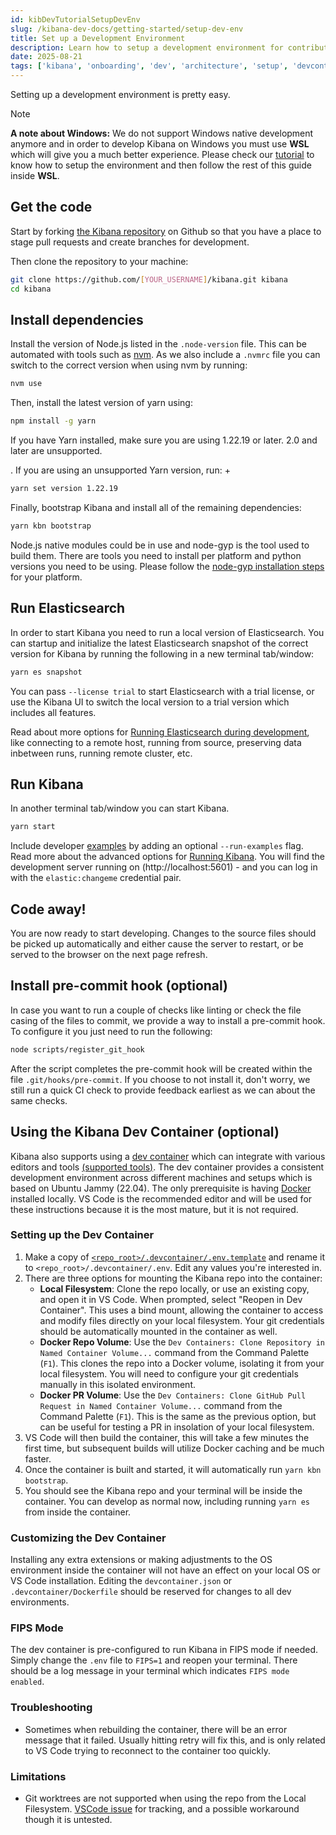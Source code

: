 ```yaml
---
id: kibDevTutorialSetupDevEnv
slug: /kibana-dev-docs/getting-started/setup-dev-env
title: Set up a Development Environment
description: Learn how to setup a development environment for contributing to the Kibana repository
date: 2025-08-21
tags: ['kibana', 'onboarding', 'dev', 'architecture', 'setup', 'devcontainer']
---
```


Setting up a development environment is pretty easy.

> [!NOTE]
> **A note about Windows:** We do not support Windows native development anymore and in order to develop Kibana on Windows you must use **WSL** which will give you a much better experience. Please check our [tutorial](../tutorials/development_windows.mdx) to know how to setup the environment and then follow the rest of this guide inside **WSL**.

## Get the code

Start by forking [the Kibana repository](https://github.com/elastic/kibana) on Github so that you have a place to stage pull requests and create branches for development.

Then clone the repository to your machine:

```sh
git clone https://github.com/[YOUR_USERNAME]/kibana.git kibana
cd kibana
```

## Install dependencies

Install the version of Node.js listed in the `.node-version` file. This can be automated with tools such as [nvm](https://github.com/creationix/nvm). As we also include a `.nvmrc` file you can switch to the correct version when using nvm by running:

```sh
nvm use
```

Then, install the latest version of yarn using:

```sh
npm install -g yarn
```

If you have Yarn installed, make sure you are using 1.22.19 or later. 2.0 and later are unsupported.

. If you are using an unsupported Yarn version, run:
+
```sh
yarn set version 1.22.19
```

Finally, bootstrap Kibana and install all of the remaining dependencies:

```sh
yarn kbn bootstrap
```

Node.js native modules could be in use and node-gyp is the tool used to build them. There are tools you need to install per platform and python versions you need to be using. Please follow the [node-gyp installation steps](https://github.com/nodejs/node-gyp#installation) for your platform.

## Run Elasticsearch

In order to start Kibana you need to run a local version of Elasticsearch. You can startup and initialize the latest Elasticsearch snapshot of the correct version for Kibana by running the following in a new terminal tab/window:

```sh
yarn es snapshot
```

You can pass `--license trial` to start Elasticsearch with a trial license, or use the Kibana UI to switch the local version to a trial version which includes all features.

Read about more options for [Running Elasticsearch during development](https://www.elastic.co/guide/en/kibana/current/running-elasticsearch.html), like connecting to a remote host, running from source, preserving data inbetween runs, running remote cluster, etc.

## Run Kibana

In another terminal tab/window you can start Kibana.

```sh
yarn start
```

Include developer [examples](https://github.com/elastic/kibana/tree/main/examples) by adding an optional `--run-examples` flag. Read more about the advanced options for [Running Kibana](https://www.elastic.co/guide/en/kibana/current/running-kibana-advanced.html).
You will find the development server running on (http://localhost:5601) - and you can log in with the `elastic:changeme` credential pair.

## Code away!

You are now ready to start developing. 
Changes to the source files should be picked up automatically and either cause the server to restart, or be served to the browser on the next page refresh.

## Install pre-commit hook (optional)

In case you want to run a couple of checks like linting or check the file casing of the files to commit, we provide a way to install a pre-commit hook. To configure it you just need to run the following:

```sh
node scripts/register_git_hook
```

After the script completes the pre-commit hook will be created within the file `.git/hooks/pre-commit`. If you choose to not install it, don't worry, we still run a quick CI check to provide feedback earliest as we can about the same checks.

## Using the Kibana Dev Container (optional)

Kibana also supports using a [dev container](https://containers.dev/) which can integrate with various editors and tools [(supported tools)](https://containers.dev/supporting). The dev container provides a consistent development environment across different machines and setups which is based on Ubuntu Jammy (22.04). The only prerequisite is having [Docker](https://www.docker.com/) installed locally. VS Code is the recommended editor and will be used for these instructions because it is the most mature, but it is not required.

### Setting up the Dev Container

1. Make a copy of [`<repo_root>/.devcontainer/.env.template`](https://github.com/elastic/kibana/blob/main/.devcontainer/.env.template) and rename it to `<repo_root>/.devcontainer/.env`. Edit any values you're interested in.
1. There are three options for mounting the Kibana repo into the container:
    - **Local Filesystem**: Clone the repo locally, or use an existing copy, and open it in VS Code. When prompted, select "Reopen in Dev Container". This uses a bind mount, allowing the container to access and modify files directly on your local filesystem. Your git credentials should be automatically mounted in the container as well. 
    - **Docker Repo Volume**: Use the `Dev Containers: Clone Repository in Named Container Volume...` command from the Command Palette (`F1`). This clones the repo into a Docker volume, isolating it from your local filesystem. You will need to configure your git credentials manually in this isolated environment.
    - **Docker PR Volume**: Use the `Dev Containers: Clone GitHub Pull Request in Named Container Volume...` command from the Command Palette (`F1`). This is the same as the previous option, but can be useful for testing a PR in insolation of your local filesystem.
1. VS Code will then build the container, this will take a few minutes the first time, but subsequent builds will utilize Docker caching and be much faster.
1. Once the container is built and started, it will automatically run `yarn kbn bootstrap`.
1. You should see the Kibana repo and your terminal will be inside the container. You can develop as normal now, including running `yarn es` from inside the container.

### Customizing the Dev Container

Installing any extra extensions or making adjustments to the OS environment inside the container will not have an effect on your local OS or VS Code installation. Editing the `devcontainer.json` or `.devcontainer/Dockerfile` should be reserved for changes to all dev environments.

### FIPS Mode

The dev container is pre-configured to run Kibana in FIPS mode if needed. Simply change the `.env` file to `FIPS=1` and reopen your terminal. There should be a log message in your terminal which indicates `FIPS mode enabled`.

### Troubleshooting

- Sometimes when rebuilding the container, there will be an error message that it failed. Usually hitting retry will fix this, and is only related to VS Code trying to reconnect to the container too quickly.

### Limitations

- Git worktrees are not supported when using the repo from the Local Filesystem. [VSCode issue](https://github.com/microsoft/vscode/issues/68038) for tracking, and a possible workaround though it is untested.